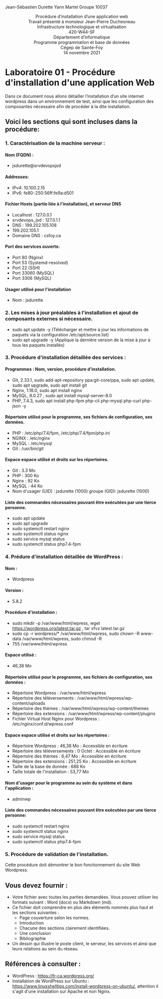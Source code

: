 Jean-Sébastien Durette
Yann Martel
Groupe 10037





<center>Procédure d’installation d’une application web</center>

<center>Travail présenté à monsieur Jean-Pierre Duchesneau</center>

<center>Infrastructure technologique et virtualisation</center>
<center>420-W44-SF</center>







<center>Département d’informatique</center>
<center>Programme programmation et base de données</center>
<center>Cégep de Sainte-Foy</center>
<center>14 novembre 2021</center>


# Laboratoire 01 - Procédure d'installation d'une application Web


Dans ce document nous allons détailler l’installation d’un site internet wordpress dans un environnement de test, ainsi que les configuration  des composantes nécessaire afin de procéder à la dite installation.


## Voici les sections qui sont incluses dans la procédure:



### 1. Caractérisation de la machine serveur :
   
   ####  Nom (FQDN) : 
   - jsdurette@srvdevopsjsd
   ####  Addresses:
   - IPv4: 10.100.2.15
   - IPv6: fe80::250:56ff:fe9a:d501
   ####  Fichier Hosts (partie liée à l'installation), et serveur DNS
   - Localhost : 127.0.0.1
   - srvdevops_jsd : 127.0.1.1
   - DNS : 199.202.105.108
   - 199.202.105.1
   - Domaine DNS : csfoy.ca
   
   ####  Port des services ouverts:
   - Port 80 (Nginx)
   - Port 53 (Systemd-resolved)
   - Port 22 (SSH)
   - Port 33060 (MySQL)
   - Port 3306 (MySQL)
   ####  Usager utilisé pour l'installation
   - Nom : jsdurette



### 2. Les mises à jour préalables à l'installation et ajout de composants externes si nécessaire.
   -  sudo apt update -y (Télécharger et mettre à jour les informations de paquets via la configuration /etc/apt/source.list)
   -  sudo apt upgrade -y (Applique la dernière version de la mise à jour à tous les paquets installés)



### 3. Procédure d'installation détaillée des services :
   
   ####  Programmes : Nom, version, procédure d'installation.
   - Git, 2.33.1, sudo add-apt-repository ppa:git-core/ppa, sudo apt update, sudo apt upgrade, sudo apt install git
   - Nginx, 1.18.0, sudo apt install nginx
   - MySQL, 8.0.27 , sudo apt install mysql-server-8.0
   - PHP, 7.4.3, sudo apt install php-fpm php-cli php-mysql php-curl php-json -y
  
   #### Répertoire utilisé pour le programme, ses fichiers de configuration, ses données.
   - PHP : /etc/php/7.4/fpm, /etc/php/7.4/fpm/php.ini 
   - NGINX : /etc/nginx
   - MySQL : /etc/mysql
   - Git : /usr/bin/git
                     
   #### Espace espace utilisé et droits sur les répertoires.
   - Git : 3.3 Mo
   - PHP : 300 Ko
   - Nginx : 92 Ko
   - MySQL : 44 Ko                           
   - Nom d'usager (UID) : jsdurette (1000) groupe (GID): jsdurette (1000) 
   #### Liste des commandes nécessaires pouvant être exécutées par une tierce personne.
   - sudo apt update
   - sudo apt upgrade
   - sudo systemctl restart nginx 
   - sudo systemctl status nginx
   - sudo service mysql status
   - sudo systemctl status php7.4-fpm


### 4. Prédure d'installation détaillée de WordPress :
   
   #### Nom : 
   - Wordpress
   #### Version :
   - 5.8.2 
   #### Procédure d'installation :
   - sudo mkdir -p /var/www/html/wpress, wget https://wordpress.org/latest.tar.gz , tar xfvz latest.tar.gz
   - sudo cp -r wordpress/* /var/www/html/wpress, sudo chown -R www-data /var/www/html/wpress, sudo chmod -R                                 
   - 755 /var/www/html/wpress
   #### Espace utilisé : 
   - 46,38 Mo
   #### Répertoire utilisé pour le programme, ses fichiers de configuration, ses données :
   - Répertoire Wordpress : /var/www/html/wpress
   - Répertoire des téléversements : /var/www/html/wpress/wp-content/uploads
   - Répertoire des thèmes : /var/www/html/wpress/wp-content/themes
   - Répertoire des extensions : /var/www/html/wpress/wp-content/plugins
   - Fichier Virtual Host Nginx pour Wordpress : /etc/nginx/conf.d/wpress.conf
   #### Espace espace utilisé et droits sur les répertoires :
   - Répertoire Wordpress : 46,38 Mo : Accessible en écriture
   - Répertoire des téléversements : 0 Octet : Accessible en écriture
   - Répertoire des thèmes : 6,47 Mo : Accessible en écriture
   - Répertoire des extensions : 251,25 Ko : Accessible en écriture
   - Taille de la base de donnée : 688 Ko
   - Taille totale de l'installation : 53,77 Mo
   #### Nom d'usager pour le programme au sein du système et dans l'application : 
   - adminwp
   #### Liste des commandes nécessaires pouvant être exécutées par une tierce personne:
   - sudo systemctl restart nginx 
   - sudo systemctl status nginx
   - sudo service mysql status
   - sudo systemctl status php7.4-fpm
                                                        
                                                        
### 5. Procédure de validation de l'installation.



   Cette procédure doit démontrer le bon fonctionnement du site Web Wordpress.



## Vous devez fournir :



- Votre fichier avec toutes les parties demandées. Vous pouvez utiliser les formats suivant : Word (docx) ou Markdown (md).
- Ce fichier doit comprendre en plus des éléments nommés plus haut et les sections suivantes :
    - Page couverture selon les normes.
    - Introduction
    - Chacune des sections clairement identifiées.
    - Une conclusion
    - Bibliographie
- Un dessin qui illustre le poste client, le serveur, les services et ainsi que leurs relations au sein du réseau.



## Références à consulter :

- WordPress : https://fr-ca.wordpress.org/
- Installation de WordPress sur Ubuntu : https://www.linuxshelltips.com/install-wordpress-on-ubuntu/, attention il s'agit d'une installation sur Apache et non Nginx.
